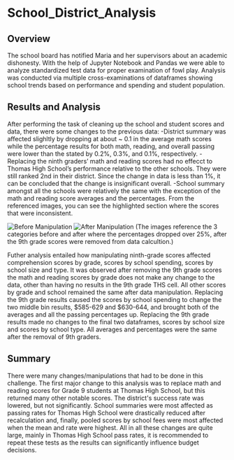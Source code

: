 # School_District_Analysis

## Overview 
The school board has notified Maria and her supervisors about an academic dishonesty. With the help of Jupyter Notebook and Pandas we were able to analyze standardized test data for proper examination of fowl play. Analysis was conducted via multiple cross-examinations of dataframes showing school trends based on performance and spending and student population. 

## Results and Analysis
After performing the task of cleaning up the school and student scores and data, there were some changes to the previous data:
-District summary was affected  slighltly by dropping at about ~ 0.1 in the average math scores while the percentage results for both math, reading, and overall passing were lower than the stated by 0.2%, 0.3%, and 0.1%, respectively.
-Replacing the ninth graders’ math and reading scores had no effecct to Thomas High School’s performance relative to the other schools. They were still ranked 2nd in their district. Since the change in data is less than 1%, it can be concluded that the change is insignificant overall. 
-School summary amongst all the schools were relatively the same with the exception of the math and reading score averages and the percentages. From the referenced images, you can see the highlighted section where the scores that were inconsistent.

![Before Manipulation](https://user-images.githubusercontent.com/89143725/134792785-4dcee267-66f9-41b4-98cf-25c7d25c2123.png)
![After Manipulation](https://user-images.githubusercontent.com/89143725/134792786-4342ce68-6730-4231-b39c-b495ccda8176.png)
(The images reference the 3 categories before and after where the percentages dropped over 25%, after the 9th grade scores were removed from data calcultion.)

Futher analysis entailed how manipulating ninth-grade scores affected comprehension scores by grade, scores by school spending, scores by school size and type. It was observed  after removing the 9th grade scores the math and reading scores by grade does not make any change to the data, other than having no results in the 9th grade THS cell. All other scores by grade and school remained the same after data manipulation. Replacing the 9th grade results caused the scores by school spending to change the two middle bin results, $585-629 and $630-644, and brought both of the averages and all the passing percentages up. Replacing the 9th grade results made no changes to the final two dataframes, scores by school size and scores by school type. All averages and percentages were the same after the removal of 9th graders.

## Summary
There were many changes/manipulations that had to be done in this challenge. The first major change to this analysis was to replace math and reading scores for Grade 9 students at Thomas High School, but this returned many other notable scores. The district's success rate was lowered, but not significantly. School summaries were most affected as passing rates for Thomas High School were drastically reduced after recalculation and, finally, pooled scores by school fees were most affected when the mean and rate were highest. All in all these changes are quite large, mainly in Thomas High School pass rates, it is recommended to repeat these tests as the results can significantly influence budget decisions. 
